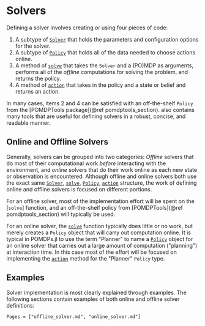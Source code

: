 # Solvers

Defining a solver involves creating or using four pieces of code:

1. A subtype of [`Solver`](@ref) that holds the parameters and configuration options for the solver.
2. A subtype of [`Policy`](@ref) that holds all of the data needed to choose actions online.
3. A method of [`solve`](@ref) that takes the `Solver` and a (PO)MDP as arguments, performs all of the *offline* computations for solving the problem, and returns the policy.
4. A method of [`action`](@ref) that takes in the policy and a state or belief and returns an action.

In many cases, items 2 and 4 can be satisfied with an off-the-shelf `Policy` from the [POMDPTools package](@ref pomdptools_section). also contains many tools that are useful for defining solvers in a robust, concise, and readable manner.

## Online and Offline Solvers

Generally, solvers can be grouped into two categories: *Offline* solvers that do most of their computational work *before* interacting with the environment, and *online* solvers that do their work online as each new state or observation is encountered.
Although offline and online solvers both use the exact same [`Solver`](@ref), [`solve`](@ref), [`Policy`](@ref), [`action`](@ref) structure, the work of defining online and offline solvers is focused on different portions.

For an offline solver, most of the implementation effort will be spent on the [`solve`] function, and an off-the-shelf policy from [POMDPTools](@ref pomdptools_section) will typically be used.

For an online solver, the [`solve`](@ref) function typically does little or no work, but merely creates a `Policy` object that will carry out computation online. It is typical in POMDPs.jl to use the term "Planner" to name a [`Policy`](@ref) object for an online solver that carries out a large amount of computation ("planning") at interaction time. In this case most of the effort will be focused on implementing the [`action`](@ref) method for the "Planner" `Policy` type.

## Examples

Solver implementation is most clearly explained through examples. The following sections contain examples of both online and offline solver definitions:
```@contents
Pages = ["offline_solver.md", "online_solver.md"]
```
